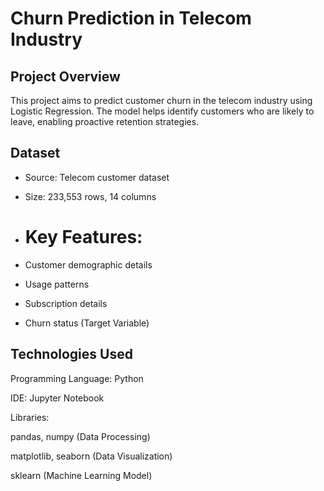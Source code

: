 # Churn Prediction in Telecom Industry

## Project Overview
This project aims to predict customer churn in the telecom industry using Logistic Regression. The model helps identify customers who are likely to leave, enabling proactive retention strategies.

## Dataset
- Source: Telecom customer dataset
- Size: 233,553 rows, 14 columns

- # Key Features:
- Customer demographic details
- Usage patterns
- Subscription details
- Churn status (Target Variable)

## Technologies Used

Programming Language: Python

IDE: Jupyter Notebook

Libraries:

pandas, numpy (Data Processing)

matplotlib, seaborn (Data Visualization)

sklearn (Machine Learning Model)
